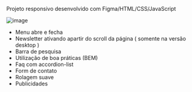Projeto responsivo desenvolvido com Figma/HTML/CSS/JavaScript



![image](https://user-images.githubusercontent.com/88064355/178548504-49ef7fba-ce23-4495-b436-72d8edd8706d.png)


-	Menu abre e fecha
-	Newsletter ativando apartir do scroll da página ( somente na versão desktop )
-	Barra de pesquisa
-	Utilização de boa práticas (BEM)
-	Faq com accordion-list
-	Form de contato
-   Rolagem suave
-	Publicidades